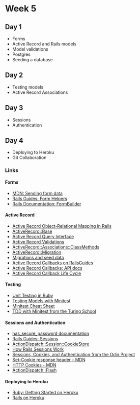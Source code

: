 # Week 5

## Day 1

- Forms
- Active Record and Rails models
- Model validations
- Postgres
- Seeding a database

## Day 2

- Testing models
- Active Record Associations

## Day 3

- Sessions
- Authentication

## Day 4

- Deploying to Heroku
- Git Collaboration

### Links

#### Forms

- [MDN: Sending form data](https://developer.mozilla.org/en-US/docs/Learn/HTML/Forms/Sending_and_retrieving_form_data)
- [Rails Guides: Form Helpers](http://guides.rubyonrails.org/form_helpers.html#binding-a-form-to-an-object)
- [Rails Documentation: FormBuilder](http://api.rubyonrails.org/v5.2/classes/ActionView/Helpers/FormBuilder.html)

#### Active Record

- [Active Record Object-Relational Mapping in Rails](http://api.rubyonrails.org/files/activerecord/README_rdoc.html)
- [ActiveRecord::Base](http://api.rubyonrails.org/classes/ActiveRecord/Base.html)
- [Active Record Query Interface](http://guides.rubyonrails.org/active_record_querying.html)
- [Active Record Validations](http://guides.rubyonrails.org/active_record_validations.html)
- [ActiveRecord::Associations::ClassMethods](http://api.rubyonrails.org/classes/ActiveRecord/Associations/ClassMethods.html)
- [ActiveRecord::Migration](http://api.rubyonrails.org/classes/ActiveRecord/Migration.html)
- [Migrations and seed data](http://edgeguides.rubyonrails.org/active_record_migrations.html#migrations-and-seed-data)
- [Active Record Callbacks on RailsGuides](http://guides.rubyonrails.org/active_record_callbacks.html)
- [Active Record Callbacks: API docs](http://api.rubyonrails.org/classes/ActiveRecord/Callbacks.html)
- [Active Record Callback Life Cycle](http://api.rubyonrails.org/classes/ActiveRecord/Callbacks.html)

#### Testing

- [Unit Testing in Ruby](http://en.wikibooks.org/wiki/Ruby_Programming/Unit_testing)
- [Testing Models with Minitest](https://semaphoreci.com/community/tutorials/how-to-test-rails-models-with-minitest)
- [Minitest Cheat Sheet](https://chriskottom.com/blog/2016/08/minitest-cheat-sheet/)
- [TDD with Minitest from the Turing School](http://backend.turing.io/module1/lessons/intro_to_tdd)


#### Sessions and Authentication

- [has_secure_password documentation](http://api.rubyonrails.org/classes/ActiveModel/SecurePassword/ClassMethods.html)
- [Rails Guides: Sessions](https://guides.rubyonrails.org/action_controller_overview.html#session)
- [ActionDispatch::Session::CookieStore](https://api.rubyonrails.org/classes/ActionDispatch/Session/CookieStore.html)
- [How Rails Sessions Work](https://www.justinweiss.com/articles/how-rails-sessions-work/)
- [Sessions, Cookies, and Authentication from the Odin Project](https://www.theodinproject.com/courses/ruby-on-rails/lessons/sessions-cookies-and-authentication)
- [Set-Cookie response header - MDN](https://developer.mozilla.org/en-US/docs/Web/HTTP/Headers/Set-Cookie)
- [HTTP Cookies - MDN](https://developer.mozilla.org/en-US/docs/Web/HTTP/Cookies)
- [ActionDispatch::Flash](http://api.rubyonrails.org/v5.2/classes/ActionDispatch/Flash.html)

#### Deploying to Heroku

- [Ruby: Getting Started on Heroku](https://devcenter.heroku.com/articles/getting-started-with-ruby)
- [Rails on Heroku](https://devcenter.heroku.com/articles/getting-started-with-rails5)